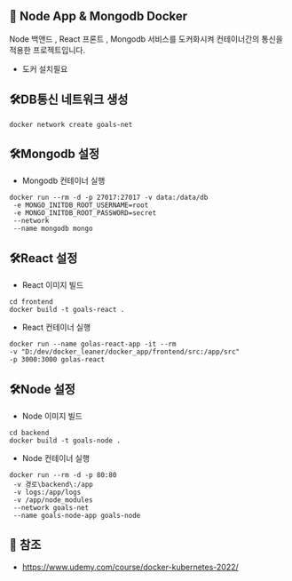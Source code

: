 ## 🙌 Node App & Mongodb Docker

Node 백앤드 , React 프론트 , Mongodb 서비스를 도커화시켜 컨테이너간의 통신을 적용한 프로젝트입니다.


-  도커 설치필요

## 🛠DB통신 네트워크 생성

```
docker network create goals-net
```

## 🛠Mongodb 설정
- Mongodb 컨테이너 실행
```
docker run --rm -d -p 27017:27017 -v data:/data/db   
 -e MONGO_INITDB_ROOT_USERNAME=root
 -e MONGO_INITDB_ROOT_PASSWORD=secret
 --network 	   
 --name mongodb mongo
```

## 🛠React 설정
- React 이미지 빌드

```
cd frontend
docker build -t goals-react .
```

- React 컨테이너 실행

```
docker run --name golas-react-app -it --rm
-v "D:/dev/docker_leaner/docker_app/frontend/src:/app/src"
-p 3000:3000 golas-react
```

## 🛠Node 설정
- Node 이미지 빌드

```
cd backend
docker build -t goals-node .
```
- Node 컨테이너 실행

```
docker run --rm -d -p 80:80  
 -v 경로\backend\:/app
 -v logs:/app/logs   
 -v /app/node_modules  
 --network goals-net
 --name goals-node-app goals-node
```


##  📢 참조
- <u>https://www.udemy.com/course/docker-kubernetes-2022/</u>
</u>
